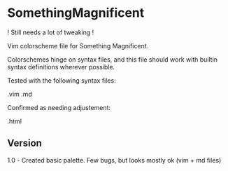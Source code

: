 SomethingMagnificent
====================

! Still needs a lot of tweaking !

Vim colorscheme file for Something Magnificent.

Colorschemes hinge on syntax files, and this file should work with builtin syntax definitions wherever possible. 

Tested with the following syntax files:
  
  .vim
  .md

Confirmed as needing adjustement:

  .html

Version
-------
1.0 - Created basic palette. Few bugs, but looks mostly ok (vim + md files)
